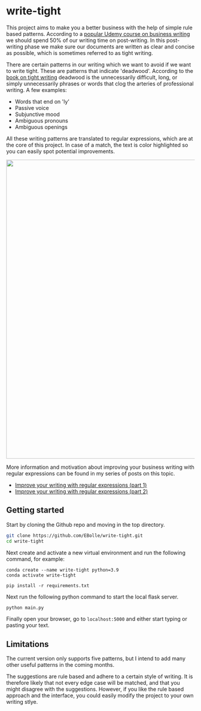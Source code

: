 # write-tight

This project aims to make you a better business with the help of simple rule based patterns. According to a [popular Udemy course on business writing][udemy] we should spend 50% of our writing time on post-writing. In this post-writing phase we make sure our documents are written as clear and concise as possible, which is sometimes referred to as tight writing.

There are certain patterns in our writing which we want to avoid if we want to write tight. These are patterns that indicate 'deadwood'. According to the [book on tight writing][write-tight] deadwood is the unnecessarily difficult, long, or simply unnecessarily phrases or words that clog the arteries of professional writing. A few examples:

- Words that end on 'ly'
- Passive voice
- Subjunctive mood
- Ambiguous pronouns
- Ambiguous openings

All these writing patterns are translated to regular expressions, which are at the core of this project. In case of a match, the text is color highlighted so you can easily spot potential improvements.

<img src="https://user-images.githubusercontent.com/49920622/182711607-b49c6918-b372-4634-8fcb-fc1a7d37e2d3.png" width=800>

More information and motivation about improving your business writing with regular expressions can be found in my series of posts on this topic.

- [Improve your writing with regular expressions (part 1)][blogpost-1]
- [Improve your writing with regular expressions (part 2)][blogpost-2]

## Getting started

Start by cloning the Github repo and moving in the top directory.

```bash
git clone https://github.com/EBolle/write-tight.git
cd write-tight
```

Next create and activate a new virtual environment and run the following command, for example:

```
conda create --name write-tight python=3.9
conda activate write-tight

pip install -r requirements.txt
```

Next run the following python command to start the local flask server.

```bash
python main.py
```

Finally open your browser, go to `localhost:5000` and either start typing or pasting your text.

## Limitations

The current version only supports five patterns, but I intend to add many other useful patterns in the coming months.

The suggestions are rule based and adhere to a certain style of writing. It is therefore likely that not every edge case will
be matched, and that you might disagree with the suggestions. However, if you like the rule based approach and the interface, you
could easily modify the project to your own writing stlye.

[udemy]: https://www.udemy.com/course/business-writing-immersion/
[write-tight]: https://www.amazon.nl/Write-Tight-Exactly-Precision-Power/dp/1402210515
[blogpost-1]: https://www.ernst-bolle.com/posts/regex-part-1
[blogpost-2]: https://www.ernst-bolle.com/posts/regex-part-2
